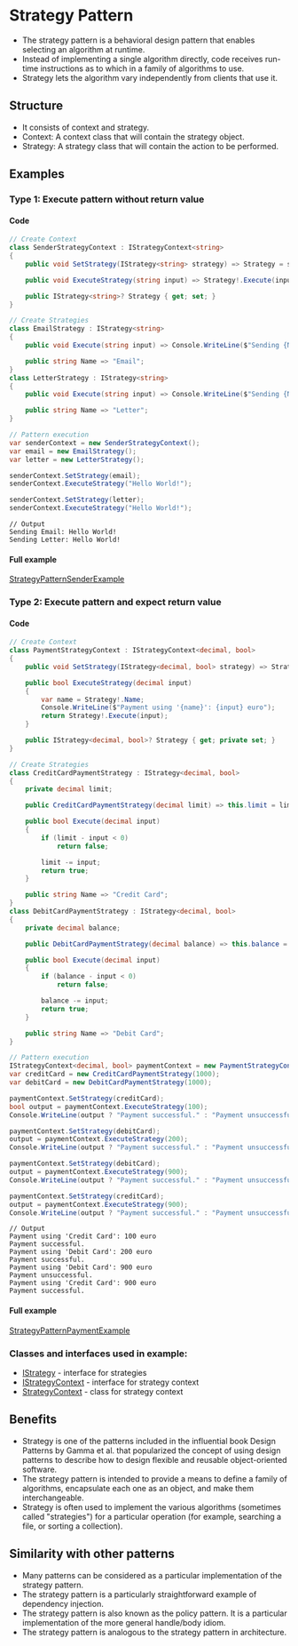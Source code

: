 ﻿
# Strategy Pattern

- The strategy pattern is a behavioral design pattern that enables selecting an algorithm at runtime.
- Instead of implementing a single algorithm directly, code receives run-time instructions as to which in a family of algorithms to use.
- Strategy lets the algorithm vary independently from clients that use it.

## Structure
- It consists of context and strategy.
- Context: A context class that will contain the strategy object.
- Strategy: A strategy class that will contain the action to be performed.

## Examples

### Type 1: Execute pattern without return value

#### Code

```csharp
// Create Context
class SenderStrategyContext : IStrategyContext<string>
{
    public void SetStrategy(IStrategy<string> strategy) => Strategy = strategy;

    public void ExecuteStrategy(string input) => Strategy!.Execute(input);

    public IStrategy<string>? Strategy { get; set; }
}

// Create Strategies
class EmailStrategy : IStrategy<string>
{
    public void Execute(string input) => Console.WriteLine($"Sending {Name}: {input}");

    public string Name => "Email";
}
class LetterStrategy : IStrategy<string>
{
    public void Execute(string input) => Console.WriteLine($"Sending {Name}: {input}");

    public string Name => "Letter";
}

// Pattern execution
var senderContext = new SenderStrategyContext();
var email = new EmailStrategy();
var letter = new LetterStrategy();

senderContext.SetStrategy(email);
senderContext.ExecuteStrategy("Hello World!");

senderContext.SetStrategy(letter);
senderContext.ExecuteStrategy("Hello World!");
```
```
// Output
Sending Email: Hello World!
Sending Letter: Hello World!
```

#### Full example

[StrategyPatternSenderExample](./../../GofConsoleApp/Examples/Behavioral/StrategyPattern/StrategyPatternSenderExample.cs)


### Type 2: Execute pattern and expect return value

#### Code
    
```csharp
// Create Context
class PaymentStrategyContext : IStrategyContext<decimal, bool>
{
    public void SetStrategy(IStrategy<decimal, bool> strategy) => Strategy = strategy;

    public bool ExecuteStrategy(decimal input)
    {
        var name = Strategy!.Name;
        Console.WriteLine($"Payment using '{name}': {input} euro");
        return Strategy!.Execute(input);
    }

    public IStrategy<decimal, bool>? Strategy { get; private set; }
}

// Create Strategies
class CreditCardPaymentStrategy : IStrategy<decimal, bool>
{
    private decimal limit;

    public CreditCardPaymentStrategy(decimal limit) => this.limit = limit;

    public bool Execute(decimal input)
    {
        if (limit - input < 0)
            return false;

        limit -= input;
        return true;
    }

    public string Name => "Credit Card";
}
class DebitCardPaymentStrategy : IStrategy<decimal, bool>
{
    private decimal balance;

    public DebitCardPaymentStrategy(decimal balance) => this.balance = balance;

    public bool Execute(decimal input)
    {
        if (balance - input < 0)
            return false;

        balance -= input;
        return true;
    }

    public string Name => "Debit Card";
}

// Pattern execution
IStrategyContext<decimal, bool> paymentContext = new PaymentStrategyContext();
var creditCard = new CreditCardPaymentStrategy(1000);
var debitCard = new DebitCardPaymentStrategy(1000);

paymentContext.SetStrategy(creditCard);
bool output = paymentContext.ExecuteStrategy(100);
Console.WriteLine(output ? "Payment successful." : "Payment unsuccessful.");

paymentContext.SetStrategy(debitCard);
output = paymentContext.ExecuteStrategy(200);
Console.WriteLine(output ? "Payment successful." : "Payment unsuccessful.");

paymentContext.SetStrategy(debitCard);
output = paymentContext.ExecuteStrategy(900);
Console.WriteLine(output ? "Payment successful." : "Payment unsuccessful.");

paymentContext.SetStrategy(creditCard);
output = paymentContext.ExecuteStrategy(900);
Console.WriteLine(output ? "Payment successful." : "Payment unsuccessful.");
```
```
// Output
Payment using 'Credit Card': 100 euro
Payment successful.
Payment using 'Debit Card': 200 euro
Payment successful.
Payment using 'Debit Card': 900 euro
Payment unsuccessful.
Payment using 'Credit Card': 900 euro
Payment successful.
```

#### Full example

[StrategyPatternPaymentExample](./../../GofConsoleApp/Examples/Behavioral/StrategyPattern/StrategyPatternPaymentExample.cs)

### Classes and interfaces used in example:
- [IStrategy](./../../GofPatterns/Behavioral/StrategyPattern/IStrategy.cs) - interface for strategies
- [IStrategyContext](./../../GofPatterns/Behavioral/StrategyPattern/IStrategyContext.cs) - interface for strategy context
- [StrategyContext](./../../GofPatterns/Behavioral/StrategyPattern/StrategyContext.cs) - class for strategy context

## Benefits
- Strategy is one of the patterns included in the influential book Design Patterns by Gamma et al. that popularized the concept of using design patterns to describe how to design flexible and reusable object-oriented software.
- The strategy pattern is intended to provide a means to define a family of algorithms, encapsulate each one as an object, and make them interchangeable.
- Strategy is often used to implement the various algorithms (sometimes called "strategies") for a particular operation (for example, searching a file, or sorting a collection).

## Similarity with other patterns
- Many patterns can be considered as a particular implementation of the strategy pattern.
- The strategy pattern is a particularly straightforward example of dependency injection.
- The strategy pattern is also known as the policy pattern. It is a particular implementation of the more general handle/body idiom.
- The strategy pattern is analogous to the strategy pattern in architecture.